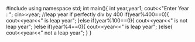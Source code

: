 #include<iostream>
using namespace std; 
int main(){
    int year,year1;
    cout<<"Enter Year : ";
    cin>>year;
    //leap year if perfectly div by 400
    if(year%400==0){
        cout<<year<<" is leap year";
    }else if(year%100==0){
        cout<<year<<" is not leap year";
    }else if(year%4==0){
        cout<<year<<" is leap year";
    }else{
        cout<<year<<" not a leap year";
    }
}
